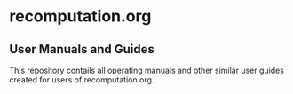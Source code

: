 recomputation.org
=================

User Manuals and Guides
-----------------------

This repository contails all operating manuals and other similar user guides created for users of recomputation.org.

